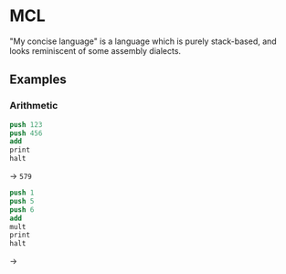 # MCL

"My concise language" is a language which is purely stack-based, and looks reminiscent of some assembly dialects.

## Examples

### Arithmetic

```nasm
push 123
push 456
add
print
halt
```
-> `579`

```nasm
push 1
push 5
push 6
add
mult
print
halt
```
-> 
